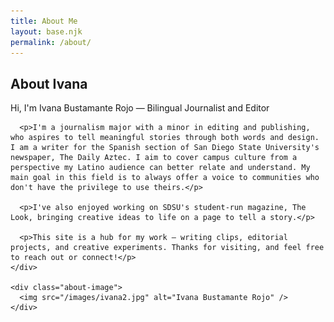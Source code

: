 ```yaml
---
title: About Me
layout: base.njk
permalink: /about/ 
---
```


<div class="about-section">
  <h2 class="about-heading">About Ivana</h2>
  
  <div class="about-content">
    <div class="about-text">
      <p>Hi, I'm Ivana Bustamante Rojo — Bilingual Journalist and Editor</p>
      
      <p>I'm a journalism major with a minor in editing and publishing, who aspires to tell meaningful stories through both words and design. I am a writer for the Spanish section of San Diego State University's newspaper, The Daily Aztec. I aim to cover campus culture from a perspective my Latino audience can better relate and understand. My main goal in this field is to always offer a voice to communities who don't have the privilege to use theirs.</p>
      
      <p>I've also enjoyed working on SDSU's student-run magazine, The Look, bringing creative ideas to life on a page to tell a story.</p>
      
      <p>This site is a hub for my work — writing clips, editorial projects, and creative experiments. Thanks for visiting, and feel free to reach out or connect!</p>
    </div>
    
    <div class="about-image">
      <img src="/images/ivana2.jpg" alt="Ivana Bustamante Rojo" />
    </div>
  </div>
</div>
